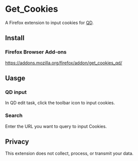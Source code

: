 # Get_Cookies
A Firefox extension to input cookies for [QD](https://github.com/qd-today/qd/).

## Install

### Firefox Browser Add-ons

https://addons.mozilla.org/firefox/addon/get_cookies_qd/


## Uasge

### QD input

In QD edit task, click the toolbar icon to input cookies.

### Search

Enter the URL you want to query to input Cookies.

## Privacy

This extension does not collect, process, or transmit your data.
